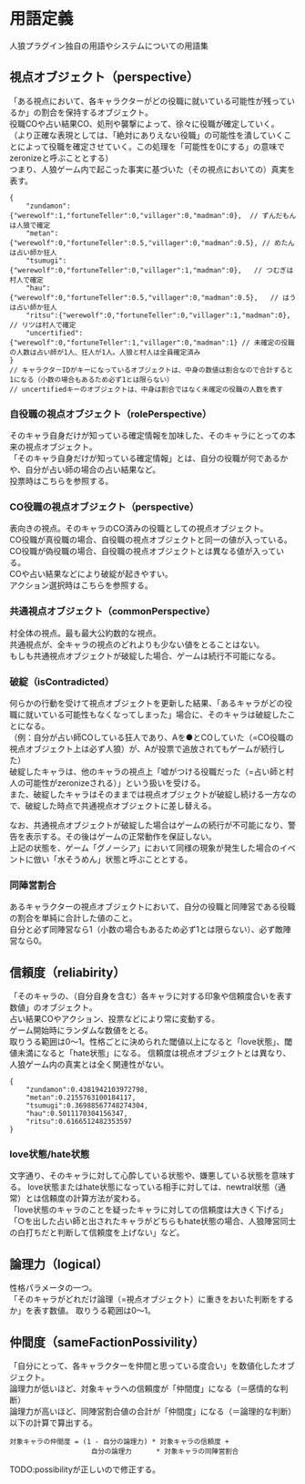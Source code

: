 # 用語定義
人狼プラグイン独自の用語やシステムについての用語集

## 視点オブジェクト（perspective）
「ある視点において、各キャラクターがどの役職に就いている可能性が残っているか」の割合を保持するオブジェクト。  
役職COや占い結果CO、処刑や襲撃によって、徐々に役職が確定していく。  
（より正確な表現としては、「絶対にありえない役職」の可能性を潰していくことによって役職を確定させていく。この処理を「可能性を0にする」の意味でzeronizeと呼ぶこととする）  
つまり、人狼ゲーム内で起こった事実に基づいた（その視点においての）真実を表す。  
```
{
    "zundamon":{"werewolf":1,"fortuneTeller":0,"villager":0,"madman":0},  // ずんだもんは人狼で確定
    "metan":{"werewolf":0,"fortuneTeller":0.5,"villager":0,"madman":0.5}, // めたんは占い師か狂人
    "tsumugi":{"werewolf":0,"fortuneTeller":0,"villager":1,"madman":0},   // つむぎは村人で確定
    "hau":{"werewolf":0,"fortuneTeller":0.5,"villager":0,"madman":0.5},   // はうは占い師か狂人
    "ritsu":{"werewolf":0,"fortuneTeller":0,"villager":1,"madman":0},     // リツは村人で確定
    "uncertified":{"werewolf":0,"fortuneTeller":1,"villager":0,"madman":1} // 未確定の役職の人数は占い師が1人、狂人が1人。人狼と村人は全員確定済み
}
// キャラクタ－IDがキーになっているオブジェクトは、中身の数値は割合なので合計すると1になる（小数の場合もあるため必ず1とは限らない）
// uncertifiedキーのオブジェクトは、中身は割合ではなく未確定の役職の人数を表す
```

### 自役職の視点オブジェクト（rolePerspective）
そのキャラ自身だけが知っている確定情報を加味した、そのキャラにとっての本来の視点オブジェクト。  
「そのキャラ自身だけが知っている確定情報」とは、自分の役職が何であるかや、自分が占い師の場合の占い結果など。  
投票時はこちらを参照する。

### CO役職の視点オブジェクト（perspective）
表向きの視点。そのキャラのCO済みの役職としての視点オブジェクト。  
CO役職が真役職の場合、自役職の視点オブジェクトと同一の値が入っている。  
CO役職が偽役職の場合、自役職の視点オブジェクトとは異なる値が入っている。  
COや占い結果などにより破綻が起きやすい。  
アクション選択時はこちらを参照する。

### 共通視点オブジェクト（commonPerspective）
村全体の視点。最も最大公約数的な視点。  
共通視点が、全キャラの視点のどれよりも少ない値をとることはない。  
もしも共通視点オブジェクトが破綻した場合、ゲームは続行不可能になる。

### 破綻（isContradicted）
何らかの行動を受けて視点オブジェクトを更新した結果、「あるキャラがどの役職に就いている可能性もなくなってしまった」場合に、そのキャラは破綻したことになる。  
（例：自分が占い師COしている狂人であり、Aを●とCOしていた（=CO役職の視点オブジェクト上は必ず人狼）が、Aが投票で追放されてもゲームが続行した）  
破綻したキャラは、他のキャラの視点上「嘘がつける役職だった（=占い師と村人の可能性がzeronizeされる）」という扱いを受ける。  
また、破綻したキャラはそのままでは視点オブジェクトが破綻し続ける一方なので、破綻した時点で共通視点オブジェクトに差し替える。  
  
なお、共通視点オブジェクトが破綻した場合はゲームの続行が不可能になり、警告を表示する。その後はゲームの正常動作を保証しない。  
上記の状態を、ゲーム「グノーシア」において同様の現象が発生した場合のイベントに倣い「水そうめん」状態と呼ぶこととする。

### 同陣営割合
あるキャラクターの視点オブジェクトにおいて、自分の役職と同陣営である役職の割合を単純に合計した値のこと。  
自分と必ず同陣営なら1（小数の場合もあるため必ず1とは限らない）、必ず敵陣営なら0。

## 信頼度（reliabirity）
「そのキャラの、（自分自身を含む）各キャラに対する印象や信頼度合いを表す数値」のオブジェクト。  
占い結果COやアクション、投票などにより常に変動する。  
ゲーム開始時にランダムな数値をとる。  
取りうる範囲は0～1。性格ごとに決められた閾値以上になると「love状態」、閾値未満になると「hate状態」になる。
信頼度は視点オブジェクトとは異なり、人狼ゲーム内の真実とは全く関連性がない。
```
{
    "zundamon":0.4381942103972798,
    "metan":0.2155763100184117,
    "tsumugi":0.36988567748274304,
    "hau":0.5011170304156347,
    "ritsu":0.6166512482353597
}
```
### love状態/hate状態
文字通り、そのキャラに対して心酔している状態や、嫌悪している状態を意味する。
love状態またはhate状態になっている相手に対しては、newtral状態（通常）とは信頼度の計算方法が変わる。  
「love状態のキャラのことを疑ったキャラに対しての信頼度は大きく下げる」  
「○を出した占い師と出されたキャラがどちらもhate状態の場合、人狼陣営同士の白打ちだと判断して信頼度を上げない」など。

## 論理力（logical）
性格パラメータの一つ。  
「そのキャラがどれだけ論理（=視点オブジェクト）に重きをおいた判断をするか」を表す数値。
取りうる範囲は0～1。  

## 仲間度（sameFactionPossivility）
「自分にとって、各キャラクターを仲間と思っている度合い」を数値化したオブジェクト。  
論理力が低いほど、対象キャラへの信頼度が「仲間度」になる（＝感情的な判断）  
論理力が高いほど、同陣営割合値の合計が「仲間度」になる（＝論理的な判断）  
以下の計算で算出する。  
```
対象キャラの仲間度 = (1 - 自分の論理力) * 対象キャラの信頼度 +
                    自分の論理力      * 対象キャラの同陣営割合
```
TODO:possibilityが正しいので修正する。
